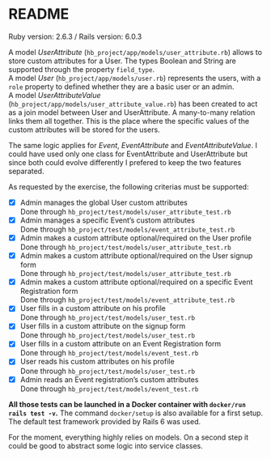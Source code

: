 # README

Ruby version: 2.6.3 / Rails version: 6.0.3

A model *UserAttribute* (`hb_project/app/models/user_attribute.rb`) allows to store custom attributes for a User. The types Boolean and String are supported through the property `field_type`.  
A model *User* (`hb_project/app/models/user.rb`) represents the users, with a `role` property to defined whether they are a basic user or an admin.  
A model *UserAttributeValue* (`hb_project/app/models/user_attribute_value.rb`) has been created to act as a join model between User and UserAttribute. A many-to-many relation links them all together. This is the place where the specific values of the custom attributes will be stored for the users.  

The same logic applies for *Event*, *EventAttribute* and *EventAttributeValue*. I could have used only one class for EventAttribute and UserAttribute but since both could evolve differently I prefered to keep the two features separated.  

As requested by the exercise, the following criterias must be supported:
- [x] Admin manages the global User custom attributes  
  Done through `hb_project/test/models/user_attribute_test.rb`
- [x] Admin manages a specific Event’s custom attributes  
  Done through `hb_project/test/models/event_attribute_test.rb`
- [x] Admin makes a custom attribute optional/required on the User profile  
  Done through `hb_project/test/models/user_attribute_test.rb`
- [x] Admin makes a custom attribute optional/required on the User signup form  
  Done through `hb_project/test/models/user_attribute_test.rb`
- [x] Admin makes a custom attribute optional/required on a specific Event Registration form  
  Done through `hb_project/test/models/event_attribute_test.rb`
- [x] User fills in a custom attribute on his profile  
  Done through `hb_project/test/models/user_test.rb`
- [x] User fills in a custom attribute on the signup form  
  Done through `hb_project/test/models/user_test.rb`
- [x] User fills in a custom attribute on an Event Registration form  
  Done through `hb_project/test/models/event_test.rb`
- [x] User reads his custom attributes on his profile  
  Done through `hb_project/test/models/user_test.rb`
- [x] Admin reads an Event registration’s custom attributes  
  Done through `hb_project/test/models/event_test.rb`

**All those tests can be launched in a Docker container with `docker/run rails test -v`.** The command `docker/setup` is also available for a first setup.  
The default test framework provided by Rails 6 was used.

For the moment, everything highly relies on models. On a second step it could be good to abstract some logic into service classes.